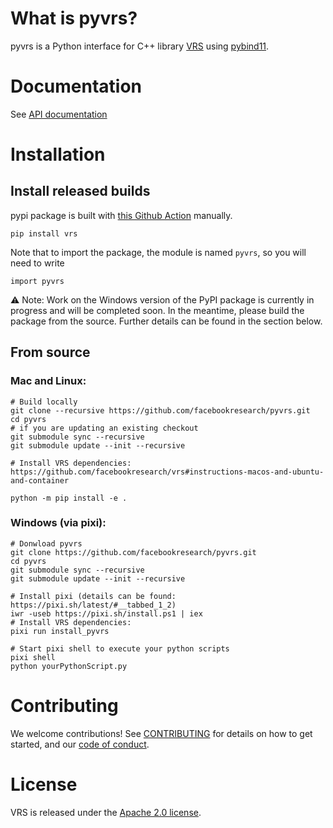 # What is pyvrs?

pyvrs is a Python interface for C++ library [VRS](https://github.com/facebookresearch/vrs) using [pybind11](https://github.com/pybind/pybind11).

# Documentation

See [API documentation](https://pyvrs.readthedocs.io/en/latest/)

# Installation
## Install released builds
pypi package is built with [this Github Action](https://github.com/facebookresearch/pyvrs/blob/main/.github/workflows/deploy.yml) manually.
```
pip install vrs
```
Note that to import the package, the module is named `pyvrs`, so you will need to write
```
import pyvrs
```

:warning: Note: Work on the Windows version of the PyPI package is currently in progress and will be completed soon. In the meantime, please build the package from the source. Further details can be found in the section below.

## From source

### Mac and Linux:
```
# Build locally
git clone --recursive https://github.com/facebookresearch/pyvrs.git
cd pyvrs
# if you are updating an existing checkout
git submodule sync --recursive
git submodule update --init --recursive

# Install VRS dependencies: https://github.com/facebookresearch/vrs#instructions-macos-and-ubuntu-and-container

python -m pip install -e .
```

### Windows (via pixi):

```
# Donwload pyvrs
git clone https://github.com/facebookresearch/pyvrs.git
cd pyvrs
git submodule sync --recursive
git submodule update --init --recursive

# Install pixi (details can be found: https://pixi.sh/latest/#__tabbed_1_2)
iwr -useb https://pixi.sh/install.ps1 | iex
# Install VRS dependencies:
pixi run install_pyvrs

# Start pixi shell to execute your python scripts
pixi shell
python yourPythonScript.py
```

# Contributing

We welcome contributions! See [CONTRIBUTING](CONTRIBUTING.md) for details on how
to get started, and our [code of conduct](CODE_OF_CONDUCT.md).

# License

VRS is released under the [Apache 2.0 license](LICENSE).
